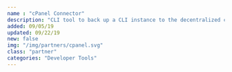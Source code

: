 ```yaml
---
name : "cPanel Connector"
description: "CLI tool to back up a CLI instance to the decentralized cloud"
added: 09/05/19
updated: 09/22/19
new: false
img: "/img/partners/cpanel.svg"
class: "partner"
categories: "Developer Tools"
---
```

